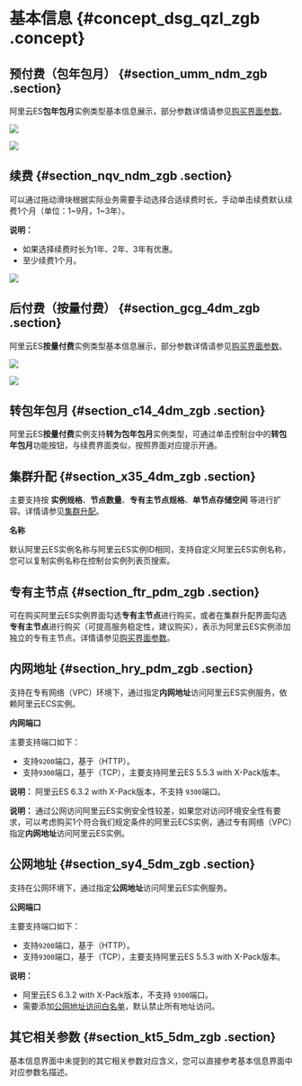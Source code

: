 # 基本信息 {#concept_dsg_qzl_zgb .concept}

## 预付费（包年包月） {#section_umm_ndm_zgb .section}

阿里云ES**包年包月**实例类型基本信息展示，部分参数详情请参见[购买界面参数](../../../../../cn.zh-CN/快速入门/购买界面参数.md)。

![](http://static-aliyun-doc.oss-cn-hangzhou.aliyuncs.com/assets/img/134289/155304871540003_zh-CN.png)

![](http://static-aliyun-doc.oss-cn-hangzhou.aliyuncs.com/assets/img/134289/155304871540004_zh-CN.png)

## 续费 {#section_nqv_ndm_zgb .section}

可以通过拖动滑块根据实际业务需要手动选择合适续费时长，手动单击续费默认续费1个月（单位：1~9月，1~3年）。

**说明：** 

-   如果选择续费时长为1年、2年、3年有优惠。
-   至少续费1个月。

![](http://static-aliyun-doc.oss-cn-hangzhou.aliyuncs.com/assets/img/134289/155304871540005_zh-CN.jpg)

## 后付费（按量付费） {#section_gcg_4dm_zgb .section}

阿里云ES**按量付费**实例类型基本信息展示，部分参数详情请参见[购买界面参数](../../../../../cn.zh-CN/快速入门/购买界面参数.md)。

![](http://static-aliyun-doc.oss-cn-hangzhou.aliyuncs.com/assets/img/134289/155304871540006_zh-CN.png)

![](http://static-aliyun-doc.oss-cn-hangzhou.aliyuncs.com/assets/img/134289/155304871540007_zh-CN.png)

## 转包年包月 {#section_c14_4dm_zgb .section}

阿里云ES**按量付费**实例支持**转为包年包月**实例类型，可通过单击控制台中的**转包年包月**功能按钮，与续费界面类似，按照界面对应提示开通。

## 集群升配 {#section_x35_4dm_zgb .section}

主要支持按 **实例规格**、**节点数量**、**专有主节点规格**、**单节点存储空间** 等进行扩容。详情请参见[集群升配](cn.zh-CN/用户指南/实例管理/集群升配.md)。

**名称**

默认阿里云ES实例名称与阿里云ES实例ID相同，支持自定义阿里云ES实例名称，您可以复制实例名称在控制台实例列表页搜索。

## 专有主节点 {#section_ftr_pdm_zgb .section}

可在购买阿里云ES实例界面勾选**专有主节点**进行购买，或者在集群升配界面勾选**专有主节点**进行购买（可提高服务稳定性，建议购买），表示为阿里云ES实例添加独立的专有主节点。详情请参见[购买界面参数](../../../../../cn.zh-CN/快速入门/购买界面参数.md)。

## 内网地址 {#section_hry_pdm_zgb .section}

支持在专有网络（VPC）环境下，通过指定**内网地址**访问阿里云ES实例服务，依赖阿里云ECS实例。

**内网端口**

主要支持端口如下：

-   支持`9200`端口，基于（HTTP）。
-   支持`9300`端口，基于（TCP），主要支持阿里云ES 5.5.3 with X-Pack版本。

**说明：** 阿里云ES 6.3.2 with X-Pack版本，不支持 `9300`端口。

**说明：** 通过公网访问阿里云ES实例安全性较差，如果您对访问环境安全性有要求，可以考虑购买1个符合我们规定条件的阿里云ECS实例，通过专有网络（VPC）指定**内网地址**访问阿里云ES实例。

## 公网地址 {#section_sy4_5dm_zgb .section}

支持在公网环境下，通过指定**公网地址**访问阿里云ES实例服务。

**公网端口**

主要支持端口如下：

-   支持`9200`端口，基于（HTTP）。
-   支持`9300`端口，基于（TCP），主要支持阿里云ES 5.5.3 with X-Pack版本。

**说明：** 

-   阿里云ES 6.3.2 with X-Pack版本，不支持 `9300`端口。
-   需要添加[公网地址访问白名单](cn.zh-CN/用户指南/实例管理/安全配置.md#section_ux5_yct_zgb)，默认禁止所有地址访问。

## 其它相关参数 {#section_kt5_5dm_zgb .section}

基本信息界面中未提到的其它相关参数对应含义，您可以直接参考基本信息界面中对应参数名描述。

